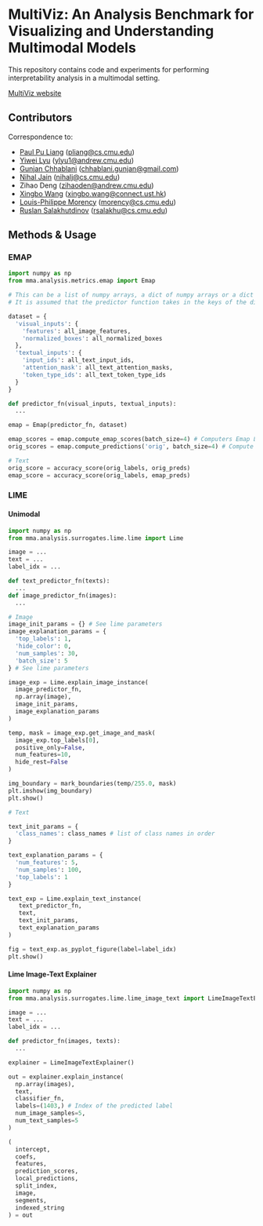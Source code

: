 # MultiViz: An Analysis Benchmark for Visualizing and Understanding Multimodal Models

This repository contains code and experiments for performing interpretability analysis in a multimodal setting.

[MultiViz website](https://andy-xingbowang.com/multivizSim/)

## Contributors

Correspondence to: 
  - [Paul Pu Liang](http://www.cs.cmu.edu/~pliang/) (pliang@cs.cmu.edu)
  - [Yiwei Lyu](https://github.com/lvyiwei1) (ylyu1@andrew.cmu.edu)
  - [Gunjan Chhablani](https://gchhablani.github.io/) (chhablani.gunjan@gmail.com)
  - [Nihal Jain](https://nihaljn.github.io/) (nihalj@cs.cmu.edu)
  - Zihao Deng (zihaoden@andrew.cmu.edu)
  - [Xingbo Wang](https://andy-xingbowang.com/) (xingbo.wang@connect.ust.hk)
  - [Louis-Philippe Morency](https://www.cs.cmu.edu/~morency/) (morency@cs.cmu.edu)
  - [Ruslan Salakhutdinov](https://www.cs.cmu.edu/~rsalakhu/) (rsalakhu@cs.cmu.edu)

## Methods & Usage
### EMAP

```python
import numpy as np
from mma.analysis.metrics.emap import Emap

# This can be a list of numpy arrays, a dict of numpy arrays or a dict of dict of numpy arrays.
# It is assumed that the predictor function takes in the keys of the dictionary.

dataset = {
  'visual_inputs': {
    'features': all_image_features,
    'normalized_boxes': all_normalized_boxes
  },
  'textual_inputs': {
    'input_ids': all_text_input_ids,
    'attention_mask': all_text_attention_masks,
    'token_type_ids': all_text_token_type_ids
  }
}

def predictor_fn(visual_inputs, textual_inputs):
  ...

emap = Emap(predictor_fn, dataset)

emap_scores = emap.compute_emap_scores(batch_size=4) # Computers Emap Logit Scores
orig_scores = emap.compute_predictions('orig', batch_size=4) # Compute Original Logit Scores

# Text
orig_score = accuracy_score(orig_labels, orig_preds)
emap_score = accuracy_score(orig_labels, emap_preds)
```

### LIME
#### Unimodal

```python
import numpy as np
from mma.analysis.surrogates.lime.lime import Lime

image = ...
text = ...
label_idx = ...

def text_predictor_fn(texts):
  ...
def image_predictor_fn(images):
  ...

# Image
image_init_params = {} # See lime parameters
image_explanation_params = {
  'top_labels': 1,
  'hide_color': 0,
  'num_samples': 30,
  'batch_size': 5
} # See lime parameters

image_exp = Lime.explain_image_instance(
  image_predictor_fn,
  np.array(image),
  image_init_params,
  image_explanation_params
)

temp, mask = image_exp.get_image_and_mask(
  image_exp.top_labels[0],
  positive_only=False,
  num_features=10,
  hide_rest=False
)

img_boundary = mark_boundaries(temp/255.0, mask)
plt.imshow(img_boundary)
plt.show()

# Text

text_init_params = {
  'class_names': class_names # list of class names in order
}

text_explanation_params = {
  'num_features': 5,
  'num_samples': 100,
  'top_labels': 1
}

text_exp = Lime.explain_text_instance(
   text_predictor_fn,
   text,
   text_init_params,
   text_explanation_params
)

fig = text_exp.as_pyplot_figure(label=label_idx)
plt.show()
```
#### Lime Image-Text Explainer
```python
import numpy as np
from mma.analysis.surrogates.lime.lime_image_text import LimeImageTextExplainer

image = ...
text = ...
label_idx = ...

def predictor_fn(images, texts):
  ...

explainer = LimeImageTextExplainer()

out = explainer.explain_instance(
  np.array(images),
  text,
  classifier_fn,
  labels=(1403,) # Index of the predicted label
  num_image_samples=5,
  num_text_samples=5
)

(
  intercept,
  coefs,
  features,
  prediction_scores,
  local_predictions,
  split_index,
  image,
  segments,
  indexed_string
) = out
```

